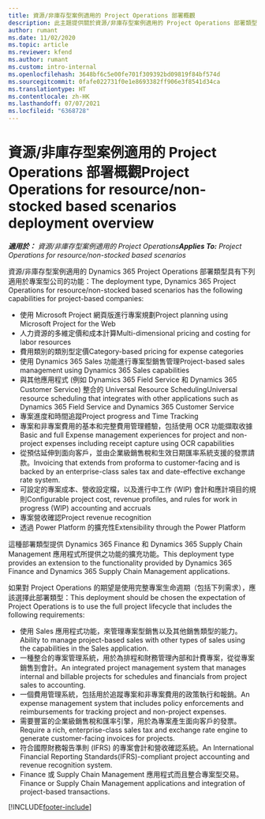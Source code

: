 ```yaml
---
title: 資源/非庫存型案例適用的 Project Operations 部署概觀
description: 此主題提供關於資源/非庫存型案例適用的 Project Operations 部署類型的資訊。
author: rumant
ms.date: 11/02/2020
ms.topic: article
ms.reviewer: kfend
ms.author: rumant
ms.custom: intro-internal
ms.openlocfilehash: 3648bf6c5e00fe701f309392bd09819f84bf574d
ms.sourcegitcommit: 0fafe022731f0e1e8693382ff906e3f8541d34ca
ms.translationtype: HT
ms.contentlocale: zh-HK
ms.lasthandoff: 07/07/2021
ms.locfileid: "6368728"
---
```

# <a name="project-operations-for-resourcenon-stocked-based-scenarios-deployment-overview"></a><span data-ttu-id="b3f2e-103">資源/非庫存型案例適用的 Project Operations 部署概觀</span><span class="sxs-lookup"><span data-stu-id="b3f2e-103">Project Operations for resource/non-stocked based scenarios deployment overview</span></span>

<span data-ttu-id="b3f2e-104">_**適用於：** 資源/非庫存型案例適用的 Project Operations_</span><span class="sxs-lookup"><span data-stu-id="b3f2e-104">_**Applies To:** Project Operations for resource/non-stocked based scenarios_</span></span>

<span data-ttu-id="b3f2e-105">資源/非庫存型案例適用的 Dynamics 365 Project Operations 部署類型具有下列適用於專案型公司的功能：</span><span class="sxs-lookup"><span data-stu-id="b3f2e-105">The deployment type, Dynamics 365 Project Operations for resource/non-stocked based scenarios has the following capabilities for project-based companies:</span></span>

- <span data-ttu-id="b3f2e-106">使用 Microsoft Project 網頁版進行專案規劃</span><span class="sxs-lookup"><span data-stu-id="b3f2e-106">Project planning using Microsoft Project for the Web</span></span>
- <span data-ttu-id="b3f2e-107">人力資源的多維定價和成本計算</span><span class="sxs-lookup"><span data-stu-id="b3f2e-107">Multi-dimensional pricing and costing for labor resources</span></span>
- <span data-ttu-id="b3f2e-108">費用類別的類別型定價</span><span class="sxs-lookup"><span data-stu-id="b3f2e-108">Category-based pricing for expense categories</span></span>
- <span data-ttu-id="b3f2e-109">使用 Dynamics 365 Sales 功能進行專案型銷售管理</span><span class="sxs-lookup"><span data-stu-id="b3f2e-109">Project-based sales management using Dynamics 365 Sales capabilities</span></span>
- <span data-ttu-id="b3f2e-110">與其他應用程式 (例如 Dynamics 365 Field Service 和 Dynamics 365 Customer Service) 整合的 Universal Resource Scheduling</span><span class="sxs-lookup"><span data-stu-id="b3f2e-110">Universal resource scheduling that integrates with other applications such as Dynamics 365 Field Service and Dynamics 365 Customer Service</span></span>
- <span data-ttu-id="b3f2e-111">專案進度和時間追蹤</span><span class="sxs-lookup"><span data-stu-id="b3f2e-111">Project progress and Time Tracking</span></span>
- <span data-ttu-id="b3f2e-112">專案和非專案費用的基本和完整費用管理體驗，包括使用 OCR 功能擷取收據</span><span class="sxs-lookup"><span data-stu-id="b3f2e-112">Basic and full Expense management experiences for project and non-project expenses including receipt capture using OCR capabilities</span></span>
- <span data-ttu-id="b3f2e-113">從預估延伸到面向客戶，並由企業級銷售稅和生效日期匯率系統支援的發票請款。</span><span class="sxs-lookup"><span data-stu-id="b3f2e-113">Invoicing that extends from proforma to customer-facing and is backed by an enterprise-class sales tax and date-effective exchange rate system.</span></span>
- <span data-ttu-id="b3f2e-114">可設定的專案成本、營收設定檔，以及進行中工作 (WIP) 會計和應計項目的規則</span><span class="sxs-lookup"><span data-stu-id="b3f2e-114">Configurable project cost, revenue profiles, and rules for work in progress (WIP) accounting and accruals</span></span>
- <span data-ttu-id="b3f2e-115">專案營收確認</span><span class="sxs-lookup"><span data-stu-id="b3f2e-115">Project revenue recognition</span></span>
- <span data-ttu-id="b3f2e-116">透過 Power Platform 的擴充性</span><span class="sxs-lookup"><span data-stu-id="b3f2e-116">Extensibility through the Power Platform</span></span>

<span data-ttu-id="b3f2e-117">這種部署類型提供 Dynamics 365 Finance 和 Dynamics 365 Supply Chain Management 應用程式所提供之功能的擴充功能。</span><span class="sxs-lookup"><span data-stu-id="b3f2e-117">This deployment type provides an extension to the functionality provided by Dynamics 365 Finance and Dynamics 365 Supply Chain Management applications.</span></span>

<span data-ttu-id="b3f2e-118">如果對 Project Operations 的期望是使用完整專案生命週期（包括下列需求），應該選擇此部署類型：</span><span class="sxs-lookup"><span data-stu-id="b3f2e-118">This deployment should be chosen the expectation of Project Operations is to use the full project lifecycle that includes the following requirements:</span></span>

- <span data-ttu-id="b3f2e-119">使用 Sales 應用程式功能，來管理專案型銷售以及其他銷售類型的能力。</span><span class="sxs-lookup"><span data-stu-id="b3f2e-119">Ability to manage project-based sales with other types of sales using the capabilities in the Sales application.</span></span>
- <span data-ttu-id="b3f2e-120">一種整合的專案管理系統，用於為排程和財務管理內部和計費專案，從從專案銷售到會計。</span><span class="sxs-lookup"><span data-stu-id="b3f2e-120">An integrated project management system that manages internal and billable projects for schedules and financials from project sales to accounting.</span></span>
- <span data-ttu-id="b3f2e-121">一個費用管理系統，包括用於追蹤專案和非專案費用的政策執行和報銷。</span><span class="sxs-lookup"><span data-stu-id="b3f2e-121">An expense management system that includes policy enforcements and reimbursements for tracking project and non-project expenses.</span></span>
- <span data-ttu-id="b3f2e-122">需要豐富的企業級銷售稅和匯率引擎，用於為專案產生面向客戶的發票。</span><span class="sxs-lookup"><span data-stu-id="b3f2e-122">Require a rich, enterprise-class sales tax and exchange rate engine to generate customer-facing invoices for projects.</span></span>
- <span data-ttu-id="b3f2e-123">符合國際財務報告準則 (IFRS) 的專案會計和營收確認系統。</span><span class="sxs-lookup"><span data-stu-id="b3f2e-123">An International Financial Reporting Standards(IFRS)-compliant project accounting and revenue recognition system.</span></span>
- <span data-ttu-id="b3f2e-124">Finance 或 Supply Chain Management 應用程式而且整合專案型交易。</span><span class="sxs-lookup"><span data-stu-id="b3f2e-124">Finance or Supply Chain Management applications and integration of project-based transactions.</span></span>


[!INCLUDE[footer-include](../includes/footer-banner.md)]